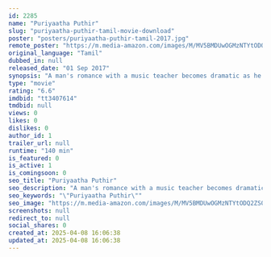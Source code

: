 ```yaml
---
id: 2285
name: "Puriyaatha Puthir"
slug: "puriyaatha-puthir-tamil-movie-download"
poster: "posters/puriyaatha-puthir-tamil-2017.jpg"
remote_poster: "https://m.media-amazon.com/images/M/MV5BMDUwOGMzNTYtODQ2ZS00MzRkLTliYTEtNTc4NWQ5YzFhZmFmXkEyXkFqcGc@._V1_SX300.jpg"
original_language: "Tamil"
dubbed_in: null
released_date: "01 Sep 2017"
synopsis: "A man's romance with a music teacher becomes dramatic as he begins receiving anonymous videos of her."
type: "movie"
rating: "6.6"
imdbid: "tt3407614"
tmdbid: null
views: 0
likes: 0
dislikes: 0
author_id: 1
trailer_url: null
runtime: "140 min"
is_featured: 0
is_active: 1
is_comingsoon: 0
seo_title: "Puriyaatha Puthir"
seo_description: "A man's romance with a music teacher becomes dramatic as he begins receiving anonymous videos of her."
seo_keywords: "\"Puriyaatha Puthir\""
seo_image: "https://m.media-amazon.com/images/M/MV5BMDUwOGMzNTYtODQ2ZS00MzRkLTliYTEtNTc4NWQ5YzFhZmFmXkEyXkFqcGc@._V1_SX300.jpg"
screenshots: null
redirect_to: null
social_shares: 0
created_at: 2025-04-08 16:06:38
updated_at: 2025-04-08 16:06:38
---
```


